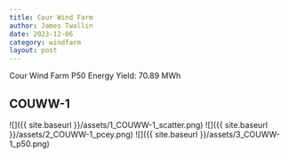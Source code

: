```yaml
---
title: Cour Wind Farm
author: James Twallin
date: 2023-12-06
category: windfarm
layout: post
---
```

Cour Wind Farm P50 Energy Yield: 70.89 MWh

COUWW-1
-------------
![]({{ site.baseurl }}/assets/1_COUWW-1_scatter.png)
![]({{ site.baseurl }}/assets/2_COUWW-1_pcey.png)
![]({{ site.baseurl }}/assets/3_COUWW-1_p50.png)

